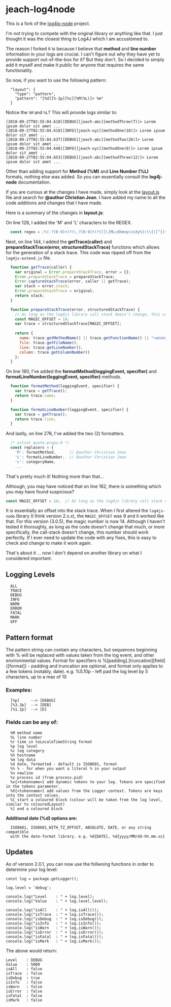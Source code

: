 # jeach-log4node

This is a fork of the [log4js-node](https://github.com/log4js-node/log4js-node) project.

I'm not trying to compete with the original library or anything like that. I just thought it was the closest thing to Log4J which I am accustomed to. 

The reason I forked it is because I believe that **method** and **line number** information in your logs are crucial. I can't figure out why they have yet to provide support out-of-the-box for it? But they don't. So I decided to simply add it myself and make it public for anyone that requires the same functionality.

So now, if you want to use the following pattern:

```
  "layout": {
    "type": "pattern",
    "pattern": "[%d][%-2p][%c][%M(%L)]> %m"
  }
```

Notice the `%M` and `%L`? This will provide logs similar to:

```
[2018-09-27T02:55:04.618][DEBUG][jeach-abc][methodThree(7)]> Lorem ipsum dolor sit amet ...
[2018-09-27T02:55:04.618][INFO][jeach-xyz][methodOne(18)]> Lorem ipsum dolor sit amet ...
[2018-09-27T02:55:04.637][DEBUG][jeach-abc][methodTwo(26)]> Lorem ipsum dolor sit amet ...
[2018-09-27T02:55:04.648][INFO][jeach-xyz][methodOne(8)]> Lorem ipsum dolor sit amet ...
[2018-09-27T02:55:04.653][DEBUG][jeach-abc][methodThree(12)]> Lorem ipsum dolor sit amet ...
```

Other than adding support for **Method (%M)** and **Line Number (%L)** formats, nothing else was added. So you can essentially consult the **log4j-node** documentation.

If you are curious at the changes I have made, simply look at the [layout.js](https://github.com/Jeach/log4node/blob/master/lib/layouts.js) file and search for **@author Christian Jean**. I have added my name to all the code additions and changes that I have made.

Here is a summary of the changes in **layout.js**:

On line 128, I added the 'M' and 'L' characters to the REGEX.

```javascript
  const regex = /%(-?[0-9]+)?(\.?[0-9]+)?([[\]MLcdhmnprzxXy%])(\{([^}]+)\})?|([^%]+)/;
```
Next, on line 144, I added the **getTrace(caller)** and **prepareStackTrace(error, structuredStackTrace)** functions which allows for the generation of a stack trace. This code was ripped off from the `log4js-extend.js` file.

```javascript
  function getTrace(caller) {
    var original = Error.prepareStackTrace, error = {};
    Error.prepareStackTrace = prepareStackTrace;
    Error.captureStackTrace(error, caller || getTrace);
    var stack = error.stack;
    Error.prepareStackTrace = original;
    return stack;
  }

  function prepareStackTrace(error, structuredStackTrace) {
    // As long as the log4js library call stack doesn't change, this constant should work.
    const MAGIC_OFFSET = 14;
    var trace = structuredStackTrace[MAGIC_OFFSET];
   
    return {
      name: trace.getMethodName() || trace.getFunctionName() || "<anonymous>",
      file: trace.getFileName(),
      line: trace.getLineNumber(),
      column: trace.getColumnNumber()
    };
  }
```
On line 180, I've added the **formatMethod(loggingEvent, specifier)** and **formatLineNumber(loggingEvent, specifier)** methods.

```javascript
  function formatMethod(loggingEvent, specifier) {
    var trace = getTrace();
    return trace.name;
  }

  function formatLineNumber(loggingEvent, specifier) {
    var trace = getTrace();
    return trace.line;
  }
```

And lastly, on line 276, I've added the two (2) formatters.

```javascript
  /* eslint quote-props:0 */
  const replacers = {
    'M': formatMethod,      // @author Christian Jean
    'L': formatLineNumber,  // @author Christian Jean
    'c': categoryName,
    ...
```

That's pretty much it! Nothing more than that...

Although, you may have noticed that on line 162, there is something which you may have found suspicious?

```javascript
const MAGIC_OFFSET = 14;  // As long as the log4js library call stack doesn't change, this constant should work.
```

It is essentially an offset into the stack trace. When I first altered the `log4js-node` library (I think version 2.x.x), the `MAGIC_OFFSET` was 9 and it worked like that. For this version (3.0.5), the magic number is now 14. Although I haven't tested it thoroughly, as long as the code doesn't change that much, or more specifically, the call-stack doesn't change, this number should work perfectly. If I ever need to update the code with any fixes, this is easy to check and change to make it work again.

That's about it ... now I don't depend on another library on what I considered important. 

## Logging Levels

```
  ALL
  TRACE
  DEBUG
  INFO
  WARN
  ERROR
  FATAL
  MARK
  OFF
```    

## Pattern format


The pattern string can contain any characters, but sequences beginning with % will be replaced with values taken from the log event, and other environmental values. Format for specifiers is %[padding].[truncation][field]{[format]} - padding and truncation are optional, and format only applies to a few tokens (notably, date). e.g. %5.10p - left pad the log level by 5 characters, up to a max of 10
    
### Examples:
    
```    
  [%p]     --> [DEBUG]
  [%3.3p]  --> [DEB]
  [%1.1p]  --> [D]
```

### Fields can be any of:

```
  %M method name
  %L line number
  %r time in toLocaleTimeString format
  %p log level
  %c log category
  %h hostname
  %m log data
  %d date, formatted - default is ISO8601, format
  %% % - for when you want a literal % in your output
  %n newline
  %z process id (from process.pid)
  %x{<tokenname>} add dynamic tokens to your log. Tokens are specified in the tokens parameter.
  %X{<tokenname>} add values from the Logger context. Tokens are keys into the context values.
  %[ start a coloured block (colour will be taken from the log level, similar to colouredLayout)
  %] end a coloured block
```  
  
**Additional date (%d) options are:**
  
```
  ISO8601, ISO8601_WITH_TZ_OFFSET, ABSOLUTE, DATE, or any string compatible 
  with the date-format library. e.g. %d{DATE}, %d{yyyy/MM/dd-hh.mm.ss}
```

## Updates

As of version 2.0.1, you can now use the follwoing functions in order to determine your log level:

```
const log = package.getLogger();

log.level = 'debug';

console.log("Level    : " + log.level);
console.log("Value    : " + log.level.level);

console.log("isAll    : " + log.isAll());
console.log("isTrace  : " + log.isTrace());
console.log("isDebug  : " + log.isDebug());
console.log("isInfo   : " + log.isInfo());
console.log("isWarn   : " + log.isWarn());
console.log("isError  : " + log.isError());
console.log("isFatal  : " + log.isFatal());
console.log("isMark   : " + log.isMark());
```

The above would return:

```
Level    : DEBUG
Value    : 5000
isAll    : false
isTrace  : false
isDebug  : true
isInfo   : false
isWarn   : false
isError  : false
isFatal  : false
isMark   : false
```
